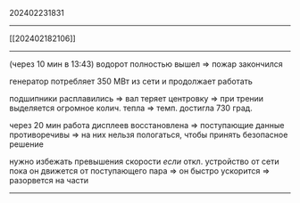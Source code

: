 202402231831
***
[[202402182106]]
***
(через 10 мин в 13:43)
водорот полностью вышел
=>
пожар закончился

генератор потребляет 350 МВт из сети
и продолжает работать

подшипники расплавились
=>
вал теряет центровку
=>
при трении выделяется огромное колич. тепла
=>
темп. достигла 730 град.

через 20 мин работа дисплеев восстановлена
=>
поступающие данные противоречивы
=>
на них нельзя пологаться,
чтобы принять безопасное решение

нужно избежать превышения скорости
*если*
откл. устройство от сети
пока он движется от поступающего пара
=>
он быстро ускорится
=>
разорвется на части

***
